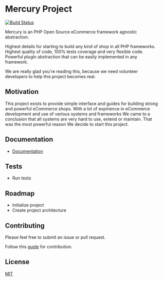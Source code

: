 # Mercury Project

[![Build Status](https://travis-ci.com/ShopsUniverse/Mercury.svg?branch=master)](https://travis-ci.com/ShopsUniverse/Mercury)

Mercury is an PHP Open Source eCommerce framework agnostic abstraction.

Highest details for starting to build any kind of shop in all PHP frameworks. Highest quality of code, 100% tests coverage and very flexible code. Powerful plugin abstraction that can be easily implemented in any framework.

We are really glad you're reading this, because we need volunteer developers to help this project becomes real.

## Motivation

This project exists to provide simple interface and guides for building strong and powerful eCommerce shops. With a lot of expirience in eCommerce development and use of various systems and frameworks We came to a conclusion that all systems are very hard to use, extend or maintain. That was the most powerful reason We decide to start this project.

## Documentation

* [Documentation](https://mercury-domain/docs)

## Tests

* Run tests

## Roadmap

* Initialize project
* Create project architecture

## Contributing

Please feel free to submit an issue or pull request. 

Follow this [guide](https://github.com/ShopsUniverse/Mercury/blob/master/docs/contributing.md) for contribution. 

## License

[MIT](https://github.com/ShopsUniverse/Mercury/blob/master/LICENSE)

